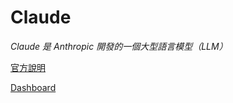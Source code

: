 # Claude

_Claude 是 Anthropic 開發的一個大型語言模型（LLM）_


[官方說明](https://docs.anthropic.com/en/docs/intro-to-claude)

[Dashboard](https://console.anthropic.com/dashboard)

